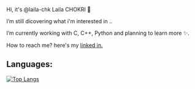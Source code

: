  Hi, it's @laila-chk Laila CHOKRI 👋
 
  I’m still dicovering what i'm interested in ..
  
 I’m currently working with C, C++, Python and planning to learn more ✨.
 
 How to reach me? here's my [linked in.](https://www.linkedin.com/in/laila-chokri-1a1794250)

<!---
laila-chk/laila-chk is a ✨ special ✨ repository because its `README.md` (this file) appears on your GitHub profile.
You can click the Preview link to take a look at your changes.
--->

## **Languages:**
<!--[![Top Langs](https://github-readme-stats.vercel.app/api/top-langs/?username=laila-chk&theme=ayu-mirage)](https://github.com/Ayg0/github-readme-stats)
-->
[![Top Langs](https://github-readme-stats.vercel.app/api/top-langs/?username=laila-chk&theme=material-palenight)](https://github.com/laila-chk/github-readme-stats)
